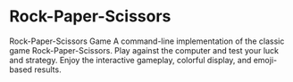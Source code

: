 # Rock-Paper-Scissors
Rock-Paper-Scissors Game  A command-line implementation of the classic game Rock-Paper-Scissors. Play against the computer and test your luck and strategy. Enjoy the interactive gameplay, colorful display, and emoji-based results.

